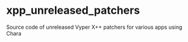 # xpp_unreleased_patchers
Source code of unreleased Vyper X++ patchers for various apps using Chara

